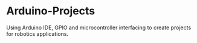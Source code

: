 # Arduino-Projects
Using Arduino IDE, GPIO and microcontroller interfacing to create projects for robotics applications.
